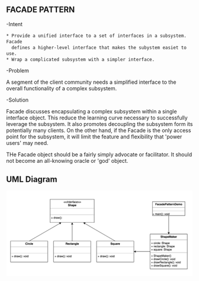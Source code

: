 FACADE PATTERN
--------------

-Intent

    * Provide a unified interface to a set of interfaces in a subsystem. Facade
      defines a higher-level interface that makes the subystem easiet to use.
    * Wrap a complicated subsystem with a simpler interface.
    
-Problem

   A segment of the client community needs a simplified interface to the overall
   functionality of a complex subsystem.
    
-Solution

   Facade discusses encapsulating a complex subsystem within a single interface
   object. This reduce the learning curve necessary to successfully leverage the
   subsystem. It also promotes decoupling the subsystem form its potentially many
   clients. On the other hand, if the Facade is the only access point for the subsystem,
   it will limit the feature and  flexibility that 'power users' may need.
    
   THe Facade object should be a fairly simply advocate or facilitator. It should 
   not become an all-knowing oracle or 'god' object.
   
UML Diagram
-----------

![](../screenshots/facade.png)  
  
